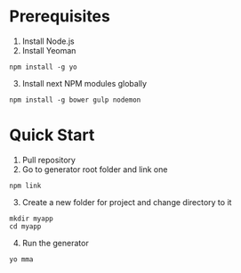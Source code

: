 # Prerequisites

1) Install Node.js
2) Install Yeoman 
``` 
npm install -g yo 
```
3) Install next NPM modules globally
``` 
npm install -g bower gulp nodemon 
```

# Quick Start

1) Pull repository
2) Go to generator root folder and link one
``` 
npm link 
```
3) Create a new folder for project and change directory to it
``` 
mkdir myapp
cd myapp
```
4) Run the generator 
```
yo mma 
```